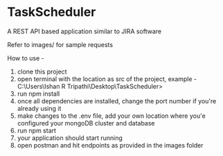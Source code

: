 # TaskScheduler
A REST API based application similar to JIRA software

Refer to images/ for sample requests

How to use -
1. clone this project
2. open terminal with the location as src of the project, example -C:\Users\Ishan R Tripathi\Desktop\TaskScheduler>
3. run npm install
4. once all dependencies are installed, change the port number if you're already using it
5. make changes to the .env file, add your own location where you'e configured your mongoDB cluster and database
6. run npm start
7. your application should start running 
8. open postman and hit endpoints as provided in the images folder
